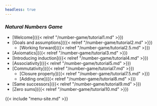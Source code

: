 ```yaml
---
headless: true
---
```


<p>

### *Natural Numbers Game*

- [Welcome]({{< relref "/number-game/tutorial1.md" >}})
- [Goals and assumptions]({{< relref "/number-game/tutorial2.md" >}})
  - [Working forward]({{< relref "/number-game/tutorial2.5.md" >}})
- [Axiomatics]({{< relref "/number-game/tutorial3.md" >}})
- [Introducing induction]({{< relref "/number-game/tutorial4.md" >}})
- [Associativity]({{< relref "/number-game/tutorial5.md" >}})
- [Commutativity]({{< relref "/number-game/tutorial7.md" >}})
  - [Closure property]({{< relref "/number-game/tutorial7.5.md" >}})
  - [Adding one]({{< relref "/number-game/tutorial8.md" >}})
- [Same successors]({{< relref "/number-game/tutorial9.md" >}})
- [Zero sums]({{< relref "/number-game/tutorial10.md" >}})

<!--
- [Zero sums: the final cut]({{< relref "/number-game/tutorial11.md" >}})
-->

{{< include "menu-site.md" >}}
